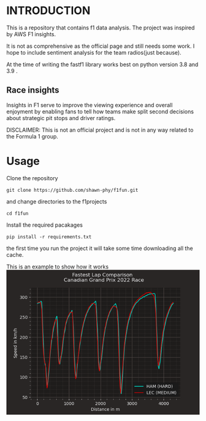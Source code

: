 # INTRODUCTION 
This is a repository that contains f1 data analysis. The project was inspired by AWS F1 insights.

It is not as comprehensive as the official page and still needs some work. I hope to include sentiment analysis for the team radios(just because).

At the time of writing the fastf1 library works best on python version 3.8 and 3.9 .

## Race insights 
Insights in F1 serve to improve the viewing experience and overall enjoyment by enabling fans to tell how teams make split second decisions about strategic pit stops and driver ratings.


DISCLAIMER: This is not an official project and is not in any way related to the Formula 1 group.

# Usage 
Clone the repository
```shell 
git clone https://github.com/shawn-phy/f1fun.git
```
 and change directories to the f1projects
```shell
cd f1fun
```

Install the required pacakages 
``` shell
pip install -r requirements.txt
```
the first time you run the project it will take some time downloading all the cache. 


This is an example to show how it works
![alt image](./Figure_2.png)